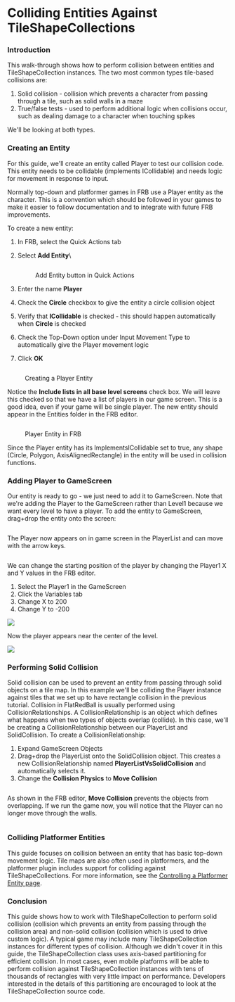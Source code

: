 # Colliding Entities Against TileShapeCollections

### Introduction

This walk-through shows how to perform collision between entities and TileShapeCollection instances. The two most common types tile-based collisions are:

1. Solid collision - collision which prevents a character from passing through a tile, such as solid walls in a maze
2. True/false tests - used to perform additional logic when collisions occur, such as dealing damage to a character when touching spikes

We'll be looking at both types.

### Creating an Entity

For this guide, we'll create an entity called Player to test our collision code. This entity needs to be collidable (implements ICollidable) and needs logic for movement in response to input.&#x20;

Normally top-down and platformer games in FRB use a Player entity as the character. This is a convention which should be followed in your games to make it easier to follow documentation and to integrate with future FRB improvements.



To create a new entity:

1. In FRB, select the Quick Actions tab
2.  Select **Add Entity**\


    <figure><img src="../../.gitbook/assets/image (3) (1) (1) (1) (1) (1) (1) (1).png" alt=""><figcaption><p>Add Entity button in Quick Actions</p></figcaption></figure>
3. Enter the name **Player**
4. Check the **Circle** checkbox to give the entity a circle collision object
5. Verify that **ICollidable** is checked - this should happen automatically when **Circle** is checked
6. Check the Top-Down option under Input Movement Type to automatically give the Player movement logic
7. Click **OK**

<figure><img src="../../.gitbook/assets/image (1) (1) (1) (1) (1) (1) (1) (1) (1) (1) (1) (1) (1) (1) (1) (1) (1) (1) (1) (1) (1) (1) (1) (1) (1) (1) (1) (1).png" alt=""><figcaption><p>Creating a Player Entity</p></figcaption></figure>

Notice the **Include lists in all base level screens** check box. We will leave this checked so that we have a list of players in our game screen. This is a good idea, even if your game will be single player. The new entity should appear in the Entities folder in the FRB editor.

<figure><img src="../../.gitbook/assets/image (2) (1) (1) (1) (1) (1) (1) (1) (1) (1) (1) (1) (1) (1) (1) (1) (1).png" alt=""><figcaption><p>Player Entity in FRB</p></figcaption></figure>

Since the Player entity has its ImplementsICollidable set to true, any shape (Circle, Polygon, AxisAlignedRectangle) in the entity will be used in collision functions.

### Adding Player to GameScreen

Our entity is ready to go - we just need to add it to GameScreen. Note that we're adding the Player to the GameScreen rather than Level1 because we want every level to have a player. To add the entity to GameScreen, drag+drop the entity onto the screen:

<figure><img src="../../media/2016-08-2021_February_20_135021.gif" alt=""><figcaption></figcaption></figure>

The Player now appears on in game screen in the PlayerList and can move with the arrow keys.

<figure><img src="../../media/2016-08-2021_February_20_131426.gif" alt=""><figcaption></figcaption></figure>

We can change the starting position of the player by changing the Player1 X and Y values in the FRB editor.

1. Select the Player1 in the GameScreen
2. Click the Variables tab
3. Change X to 200
4. Change Y to -200

![](../../media/2021-02-img\_603171273de31.png)

Now the player appears near the center of the level.

![](../../media/2021-02-img\_6031714ab082d.png)

### Performing Solid Collision

Solid collision can be used to prevent an entity from passing through solid objects on a tile map. In this example we'll be colliding the Player instance against tiles that we set up to have rectangle collision in the previous tutorial. Collision in FlatRedBall is usually performed using CollisionRelationships. A CollisionRelationship is an object which defines what happens when two types of objects overlap (collide). In this case, we'll be creating a CollisionRelationship between our PlayerList and SolidCollision. To create a CollisionRelationship:

1. Expand GameScreen Objects
2. Drag+drop the PlayerList onto the SolidCollision object. This creates a new CollisionRelationship named **PlayerListVsSolidCollision** and automatically selects it.
3. Change the **Collision Physics** to **Move Collision**

<figure><img src="../../media/2016-08-2021_February_20_131433.gif" alt=""><figcaption></figcaption></figure>

As shown in the FRB editor, **Move Collision** prevents the objects from overlapping. If we run the game now, you will notice that the Player can no longer move through the walls.

<figure><img src="../../media/2016-08-2021_February_20_133236.gif" alt=""><figcaption></figcaption></figure>

### Colliding Platformer Entities

This guide focuses on collision between an entity that has basic top-down movement logic. Tile maps are also often used in platformers, and the platformer plugin includes support for colliding against TileShapeCollections. For more information, see the [Controlling a Platformer Entity page](../../documentation/tools/platformer-plugin/03-controlling-a-platformer-entity.md).

### Conclusion

This guide shows how to work with TileShapeCollection to perform solid collision (collision which prevents an entity from passing through the collision area) and non-solid collision (collision which is used to drive custom logic). A typical game may include many TileShapeCollection instances for different types of collision. Although we didn't cover it in this guide, the TileShapeCollection class uses axis-based partitioning for efficient collision. In most cases, even mobile platforms will be able to perform collision against TileShapeCollection instances with tens of thousands of rectangles with very little impact on performance. Developers interested in the details of this partitioning are encouraged to look at the TileShapeCollection source code.
